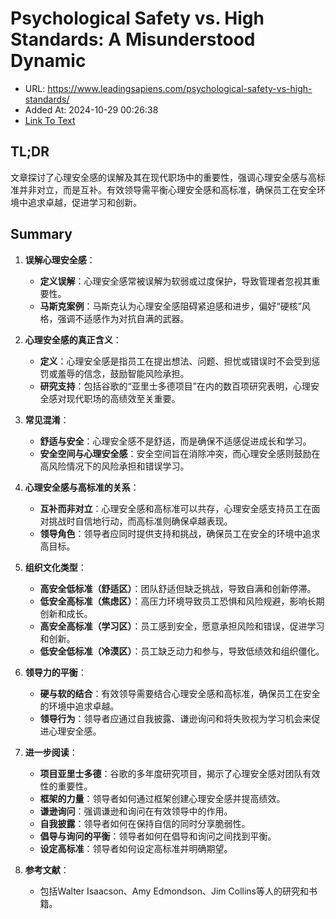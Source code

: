 # Psychological Safety vs. High Standards: A Misunderstood Dynamic
- URL: https://www.leadingsapiens.com/psychological-safety-vs-high-standards/
- Added At: 2024-10-29 00:26:38
- [Link To Text](2024-10-29-psychological-safety-vs.-high-standards-a-misunderstood-dynamic_raw.md)

## TL;DR
文章探讨了心理安全感的误解及其在现代职场中的重要性，强调心理安全感与高标准并非对立，而是互补。有效领导需平衡心理安全感和高标准，确保员工在安全环境中追求卓越，促进学习和创新。

## Summary
1. **误解心理安全感**：
   - **定义误解**：心理安全感常被误解为软弱或过度保护，导致管理者忽视其重要性。
   - **马斯克案例**：马斯克认为心理安全感阻碍紧迫感和进步，偏好“硬核”风格，强调不适感作为对抗自满的武器。

2. **心理安全感的真正含义**：
   - **定义**：心理安全感是指员工在提出想法、问题、担忧或错误时不会受到惩罚或羞辱的信念，鼓励智能风险承担。
   - **研究支持**：包括谷歌的“亚里士多德项目”在内的数百项研究表明，心理安全感对现代职场的高绩效至关重要。

3. **常见混淆**：
   - **舒适与安全**：心理安全感不是舒适，而是确保不适感促进成长和学习。
   - **安全空间与心理安全感**：安全空间旨在消除冲突，而心理安全感则鼓励在高风险情况下的风险承担和错误学习。

4. **心理安全感与高标准的关系**：
   - **互补而非对立**：心理安全感和高标准可以共存，心理安全感支持员工在面对挑战时自信地行动，而高标准则确保卓越表现。
   - **领导角色**：领导者应同时提供支持和挑战，确保员工在安全的环境中追求高目标。

5. **组织文化类型**：
   - **高安全低标准（舒适区）**：团队舒适但缺乏挑战，导致自满和创新停滞。
   - **低安全高标准（焦虑区）**：高压力环境导致员工恐惧和风险规避，影响长期创新和成长。
   - **高安全高标准（学习区）**：员工感到安全，愿意承担风险和错误，促进学习和创新。
   - **低安全低标准（冷漠区）**：员工缺乏动力和参与，导致低绩效和组织僵化。

6. **领导力的平衡**：
   - **硬与软的结合**：有效领导需要结合心理安全感和高标准，确保员工在安全的环境中追求卓越。
   - **领导行为**：领导者应通过自我披露、谦逊询问和将失败视为学习机会来促进心理安全感。

7. **进一步阅读**：
   - **项目亚里士多德**：谷歌的多年度研究项目，揭示了心理安全感对团队有效性的重要性。
   - **框架的力量**：领导者如何通过框架创建心理安全感并提高绩效。
   - **谦逊询问**：强调谦逊和询问在有效领导中的作用。
   - **自我披露**：领导者如何在保持自信的同时分享脆弱性。
   - **倡导与询问的平衡**：领导者如何在倡导和询问之间找到平衡。
   - **设定高标准**：领导者如何设定高标准并明确期望。

8. **参考文献**：
   - 包括Walter Isaacson、Amy Edmondson、Jim Collins等人的研究和书籍。
